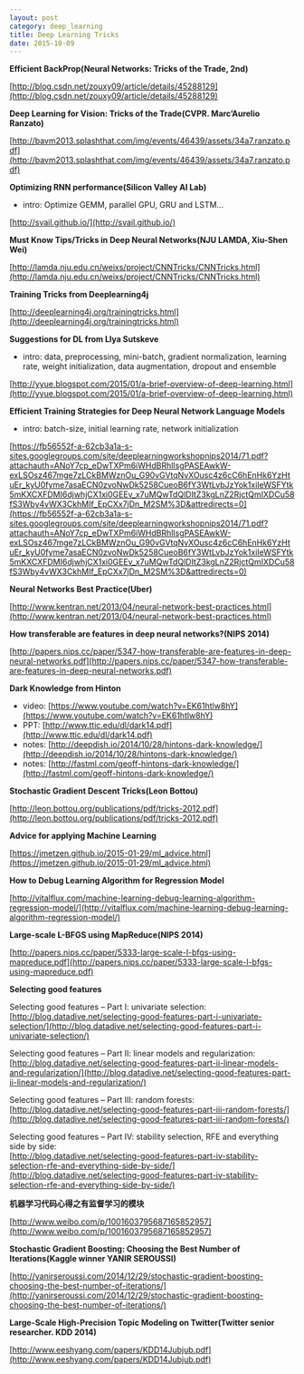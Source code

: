 ```yaml
---
layout: post
category: deep_learning
title: Deep Learning Tricks
date: 2015-10-09
---
```


**Efficient BackProp(Neural Networks: Tricks of the Trade, 2nd)**

[http://blog.csdn.net/zouxy09/article/details/45288129](http://blog.csdn.net/zouxy09/article/details/45288129)

**Deep Learning for Vision: Tricks of the Trade(CVPR. Marc’Aurelio Ranzato)**

[http://bavm2013.splashthat.com/img/events/46439/assets/34a7.ranzato.pdf](http://bavm2013.splashthat.com/img/events/46439/assets/34a7.ranzato.pdf)

**Optimizing RNN performance(Silicon Valley AI Lab)**

- intro: Optimize GEMM, parallel GPU, GRU and LSTM...

[http://svail.github.io/](http://svail.github.io/)

**Must Know Tips/Tricks in Deep Neural Networks(NJU LAMDA, Xiu-Shen Wei)**

[http://lamda.nju.edu.cn/weixs/project/CNNTricks/CNNTricks.html](http://lamda.nju.edu.cn/weixs/project/CNNTricks/CNNTricks.html)

**Training Tricks from Deeplearning4j**

[http://deeplearning4j.org/trainingtricks.html](http://deeplearning4j.org/trainingtricks.html)

**Suggestions for DL from Llya Sutskeve**

- intro: data, preprocessing, mini-batch, gradient normalization, learning rate, weight initialization, data augmentation, dropout and ensemble

[http://yyue.blogspot.com/2015/01/a-brief-overview-of-deep-learning.html](http://yyue.blogspot.com/2015/01/a-brief-overview-of-deep-learning.html)

**Efficient Training Strategies for Deep Neural Network Language Models**

- intro: batch-size, initial learning rate, network initialization

[https://fb56552f-a-62cb3a1a-s-sites.googlegroups.com/site/deeplearningworkshopnips2014/71.pdf?attachauth=ANoY7cp_eDwTXPm6iWHdBRhlIsgPASEAwkW-exLSOsz467mge7zLCkBMWznOu_G90vGVtqNvXOusc4z6cC6hEnHk6YzHtuEr_kyU0fyme7asaECN0zvoNwDk5258CueoB6fY3WtLvbJzYok1xiIeWSFYtk5mKXCXFDMI6djwhjCX1xi0GEEv_x7uMQwTdQlDItZ3kgLnZ2RjctQmIXDCu58fS3Wby4vWX3CkhMIf_EpCXx7jDn_M2SM%3D&attredirects=0](https://fb56552f-a-62cb3a1a-s-sites.googlegroups.com/site/deeplearningworkshopnips2014/71.pdf?attachauth=ANoY7cp_eDwTXPm6iWHdBRhlIsgPASEAwkW-exLSOsz467mge7zLCkBMWznOu_G90vGVtqNvXOusc4z6cC6hEnHk6YzHtuEr_kyU0fyme7asaECN0zvoNwDk5258CueoB6fY3WtLvbJzYok1xiIeWSFYtk5mKXCXFDMI6djwhjCX1xi0GEEv_x7uMQwTdQlDItZ3kgLnZ2RjctQmIXDCu58fS3Wby4vWX3CkhMIf_EpCXx7jDn_M2SM%3D&attredirects=0)

**Neural Networks Best Practice(Uber)**

[http://www.kentran.net/2013/04/neural-network-best-practices.html](http://www.kentran.net/2013/04/neural-network-best-practices.html)

**How transferable are features in deep neural networks?(NIPS 2014)**

[http://papers.nips.cc/paper/5347-how-transferable-are-features-in-deep-neural-networks.pdf](http://papers.nips.cc/paper/5347-how-transferable-are-features-in-deep-neural-networks.pdf)

**Dark Knowledge from Hinton**

- video: [https://www.youtube.com/watch?v=EK61htlw8hY](https://www.youtube.com/watch?v=EK61htlw8hY)
- PPT: [http://www.ttic.edu/dl/dark14.pdf](http://www.ttic.edu/dl/dark14.pdf)
- notes: [http://deepdish.io/2014/10/28/hintons-dark-knowledge/](http://deepdish.io/2014/10/28/hintons-dark-knowledge/)
- notes: [http://fastml.com/geoff-hintons-dark-knowledge/](http://fastml.com/geoff-hintons-dark-knowledge/)

**Stochastic Gradient Descent Tricks(Leon Bottou)**

[http://leon.bottou.org/publications/pdf/tricks-2012.pdf](http://leon.bottou.org/publications/pdf/tricks-2012.pdf)

**Advice for applying Machine Learning**

[https://jmetzen.github.io/2015-01-29/ml_advice.html](https://jmetzen.github.io/2015-01-29/ml_advice.html)

**How to Debug Learning Algorithm for Regression Model**

[http://vitalflux.com/machine-learning-debug-learning-algorithm-regression-model/](http://vitalflux.com/machine-learning-debug-learning-algorithm-regression-model/)

**Large-scale L-BFGS using MapReduce(NIPS 2014)**

[http://papers.nips.cc/paper/5333-large-scale-l-bfgs-using-mapreduce.pdf](http://papers.nips.cc/paper/5333-large-scale-l-bfgs-using-mapreduce.pdf)

**Selecting good features**

Selecting good features – Part I: univariate selection:  <br />
[http://blog.datadive.net/selecting-good-features-part-i-univariate-selection/](http://blog.datadive.net/selecting-good-features-part-i-univariate-selection/)

Selecting good features – Part II: linear models and regularization:  <br />
[http://blog.datadive.net/selecting-good-features-part-ii-linear-models-and-regularization/](http://blog.datadive.net/selecting-good-features-part-ii-linear-models-and-regularization/)

Selecting good features – Part III: random forests:  <br />
[http://blog.datadive.net/selecting-good-features-part-iii-random-forests/](http://blog.datadive.net/selecting-good-features-part-iii-random-forests/)

Selecting good features – Part IV: stability selection, RFE and everything side by side:  <br />
[http://blog.datadive.net/selecting-good-features-part-iv-stability-selection-rfe-and-everything-side-by-side/](http://blog.datadive.net/selecting-good-features-part-iv-stability-selection-rfe-and-everything-side-by-side/)

**机器学习代码心得之​有监督学习的模块**

[http://www.weibo.com/p/1001603795687165852957](http://www.weibo.com/p/1001603795687165852957)

**Stochastic Gradient Boosting: Choosing the Best Number of Iterations(Kaggle winner YANIR SEROUSSI)**

[http://yanirseroussi.com/2014/12/29/stochastic-gradient-boosting-choosing-the-best-number-of-iterations/](http://yanirseroussi.com/2014/12/29/stochastic-gradient-boosting-choosing-the-best-number-of-iterations/)

**Large-Scale High-Precision Topic Modeling on Twitter(Twitter senior researcher. KDD 2014)**

[http://www.eeshyang.com/papers/KDD14Jubjub.pdf](http://www.eeshyang.com/papers/KDD14Jubjub.pdf)
